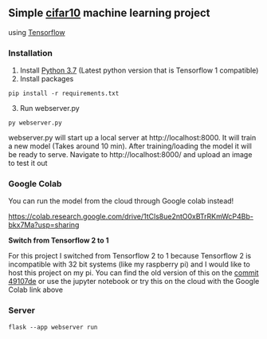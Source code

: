 ## Simple [cifar10](https://www.cs.toronto.edu/~kriz/cifar.html) machine learning project

using [Tensorflow](https://www.tensorflow.org/)

### Installation

1. Install [Python 3.7](https://www.python.org/) (Latest python version that is Tensorflow 1 compatible)
2. Install packages

```
pip install -r requirements.txt
```

3. Run webserver.py

```
py webserver.py
```

webserver.py will start up a local server at http://localhost:8000. It will train a new model (Takes around 10 min). After training/loading the model it will be ready to serve. Navigate to http://localhost:8000/ and upload an image to test it out

### Google Colab

You can run the model from the cloud through Google colab instead!

https://colab.research.google.com/drive/1tCls8ue2ntO0xBTrRKmWcP4Bb-bkx7Ma?usp=sharing

**Switch from Tensorflow 2 to 1**

For this project I switched from Tensorflow 2 to 1 because Tensorflow 2 is incompatible with 32 bit systems (like my raspberry pi) and I would like to host this project on my pi. You can find the old version of this on the [commit 49107de](https://github.com/Moorad/cifar10-ml/tree/49107de159d4aa6a691bf1a61b27e4cbabebabcf) or use the jupyter notebook or try this on the cloud with the Google Colab link above

### Server

```
flask --app webserver run
```
